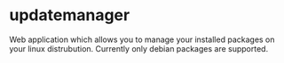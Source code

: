 # updatemanager
Web application which allows you to manage your installed packages on your linux distrubution. Currently only debian packages are supported.
